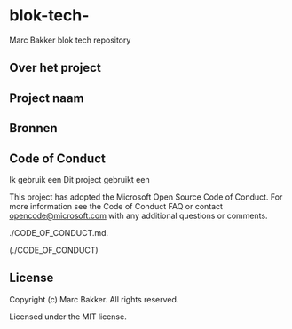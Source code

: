 # blok-tech-
Marc Bakker blok tech repository

## Over het project

## Project naam


## Bronnen

## Code of Conduct

Ik gebruik een  Dit project gebruikt een

This project has adopted the Microsoft Open Source Code of Conduct. For more information see the Code of Conduct FAQ or contact opencode@microsoft.com with any additional questions or comments.

./CODE_OF_CONDUCT.md.

(./CODE_OF_CONDUCT)

## License

Copyright (c) Marc Bakker. All rights reserved.

Licensed under the MIT license.
